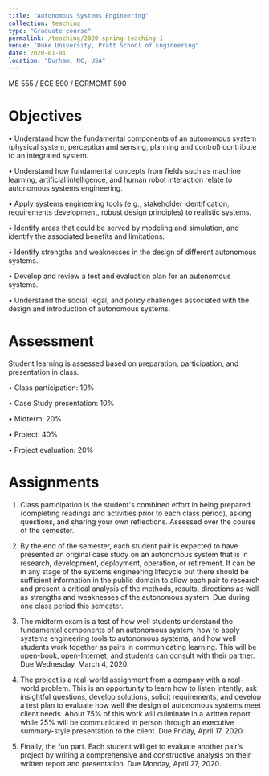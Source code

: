 ```yaml
---
title: "Autonomous Systems Engineering"
collection: teaching
type: "Graduate course"
permalink: /teaching/2020-spring-teaching-1
venue: "Duke University, Pratt School of Engineering"
date: 2020-01-01
location: "Durham, NC, USA"
--- 
```

ME 555 / ECE 590 / EGRMGMT 590

Objectives
======
• Understand how the fundamental components of an autonomous system (physical system, perception and sensing, planning and control) contribute to an integrated system.

• Understand how fundamental concepts from fields such as machine learning, artificial intelligence, and human robot interaction relate to autonomous systems engineering.

• Apply systems engineering tools (e.g., stakeholder identification, requirements development, robust design principles) to realistic systems.

• Identify areas that could be served by modeling and simulation, and identify the associated benefits and limitations.

• Identify strengths and weaknesses in the design of different autonomous systems.

• Develop and review a test and evaluation plan for an autonomous systems.

• Understand the social, legal, and policy challenges associated with the design and introduction of autonomous systems.

Assessment
======
Student learning is assessed based on preparation, participation, and presentation in class.

• Class participation: 10%

• Case Study presentation: 10%

• Midterm: 20%

• Project: 40%

• Project evaluation: 20%

Assignments
======
1. Class participation is the student's combined effort in being prepared (completing readings and activities prior to each class period), asking questions, and sharing your own reflections. Assessed over the course of the semester.

2. By the end of the semester, each student pair is expected to have presented an original case study on an autonomous system that is in research, development, deployment, operation, or retirement.  It can be in any stage of the systems engineering lifecycle but there should be sufficient information in the public domain to allow each pair to research and present a critical analysis of the methods, results, directions as well as strengths and weaknesses of the autonomous system. Due during one class period this semester.

3. The midterm exam is a test of how well students understand the fundamental components of an autonomous system, how to apply systems engineering tools to autonomous systems, and how well students work together as pairs in communicating learning.  This will be open-book, open-Internet, and students can consult with their partner. Due Wednesday, March 4, 2020.

4. The project is a real-world assignment from a company with a real-world problem.  This is an opportunity to learn how to listen intently, ask insightful questions, develop solutions, solicit requirements, and develop a test plan to evaluate how well the design of autonomous systems meet client needs. About 75% of this work will culminate in a written report while 25% will be communicated in person through an executive summary-style presentation to the client. Due Friday, April 17, 2020.

5. Finally, the fun part.  Each student will get to evaluate another pair’s project by writing a comprehensive and constructive analysis on their written report and presentation. Due Monday, April 27, 2020.
